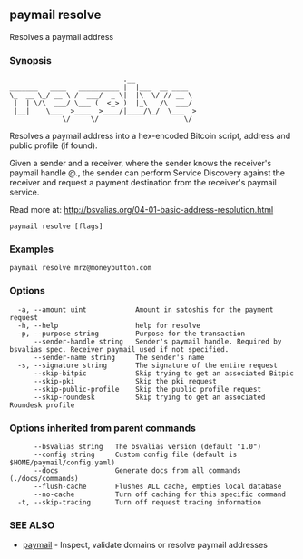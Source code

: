 ## paymail resolve

Resolves a paymail address

### Synopsis

```
                            .__               
_______   ____   __________ |  |___  __ ____  
\_  __ \_/ __ \ /  ___/  _ \|  |\  \/ // __ \ 
 |  | \/\  ___/ \___ (  <_> )  |_\   /\  ___/ 
 |__|    \___  >____  >____/|____/\_/  \___  >
             \/     \/                     \/
```

Resolves a paymail address into a hex-encoded Bitcoin script, address and public profile (if found).

Given a sender and a receiver, where the sender knows the receiver's 
paymail handle <alias>@<domain>.<tld>, the sender can perform Service Discovery against 
the receiver and request a payment destination from the receiver's paymail service.

Read more at: http://bsvalias.org/04-01-basic-address-resolution.html

```
paymail resolve [flags]
```

### Examples

```
paymail resolve mrz@moneybutton.com
```

### Options

```
  -a, --amount uint            Amount in satoshis for the payment request
  -h, --help                   help for resolve
  -p, --purpose string         Purpose for the transaction
      --sender-handle string   Sender's paymail handle. Required by bsvalias spec. Receiver paymail used if not specified.
      --sender-name string     The sender's name
  -s, --signature string       The signature of the entire request
      --skip-bitpic            Skip trying to get an associated Bitpic
      --skip-pki               Skip the pki request
      --skip-public-profile    Skip the public profile request
      --skip-roundesk          Skip trying to get an associated Roundesk profile
```

### Options inherited from parent commands

```
      --bsvalias string   The bsvalias version (default "1.0")
      --config string     Custom config file (default is $HOME/paymail/config.yaml)
      --docs              Generate docs from all commands (./docs/commands)
      --flush-cache       Flushes ALL cache, empties local database
      --no-cache          Turn off caching for this specific command
  -t, --skip-tracing      Turn off request tracing information
```

### SEE ALSO

* [paymail](paymail.md)	 - Inspect, validate domains or resolve paymail addresses

